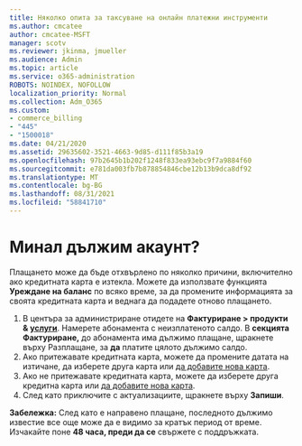 ```yaml
---
title: Няколко опита за таксуване на онлайн платежни инструменти
ms.author: cmcatee
author: cmcatee-MSFT
manager: scotv
ms.reviewer: jkinma, jmueller
ms.audience: Admin
ms.topic: article
ms.service: o365-administration
ROBOTS: NOINDEX, NOFOLLOW
localization_priority: Normal
ms.collection: Adm_O365
ms.custom:
- commerce_billing
- "445"
- "1500018"
ms.date: 04/21/2020
ms.assetid: 29635602-3521-4663-9d85-d111f85b3a19
ms.openlocfilehash: 97b2645b1b202f1248f833ea93ebc9f7a9884f60
ms.sourcegitcommit: e781da003fb7b878854846cbe12b13b9dca8df92
ms.translationtype: MT
ms.contentlocale: bg-BG
ms.lasthandoff: 08/31/2021
ms.locfileid: "58841710"
---
```

# <a name="past-due-account"></a>Минал дължим акаунт?

Плащането може да бъде отхвърлено по няколко причини, включително ако кредитната карта е изтекла. Можете да използвате функцията **Уреждане на баланс** по всяко време, за да промените информацията за своята кредитната карта и веднага да подадете отново плащането.

1. В центъра за администриране отидете на **Фактуриране > продукти & [услуги](https://go.microsoft.com/fwlink/p/?linkid=842054)**.
Намерете абонамента с неизплатеното салдо. В **секцията Фактуриране,** до абонамента има дължимо плащане, щракнете върху Разплащане, за **да** платите цялото дължимо салдо.
2. Ако притежавате кредитната карта, можете да промените датата на изтичане, да изберете друга карта или [да добавите нова карта](https://docs.microsoft.com/microsoft-365/commerce/billing-and-payments/manage-payment-methods).
3. Ако не притежавате кредитната карта, можете да изберете друга кредитна карта или [да добавите нова карта](https://docs.microsoft.com/microsoft-365/commerce/billing-and-payments/manage-payment-methods).
4. След като приключите с актуализациите, щракнете върху **Запиши**.

**Забележка:** След като е направено плащане, последното дължимо известие все още може да е видимо за кратък период от време. Изчакайте поне **48 часа, преди да се** свържете с поддръжката.
